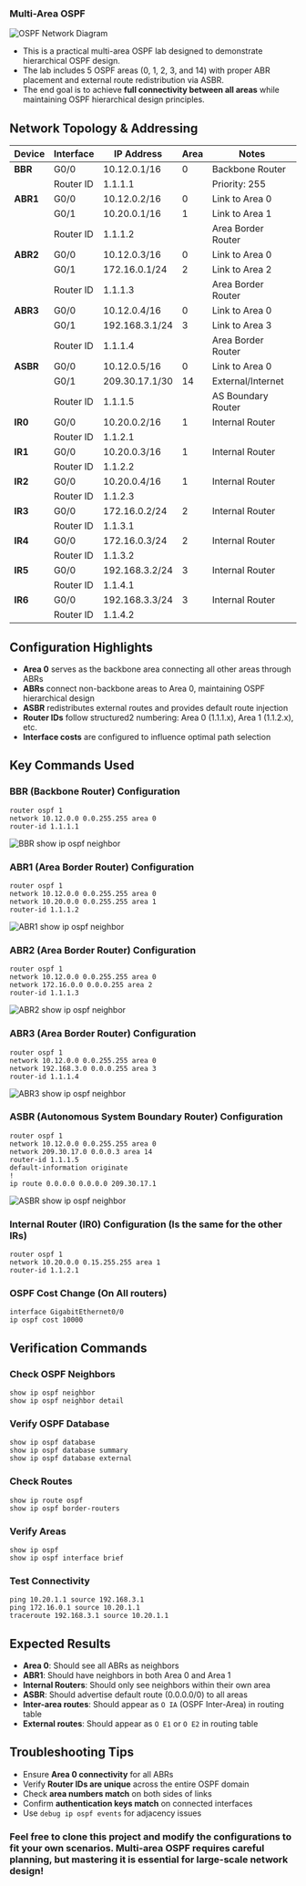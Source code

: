 ### Multi-Area OSPF

![OSPF Network Diagram](./Images/!!!OSPF_TOPOLOGY.png)

- This is a practical multi-area OSPF lab designed to demonstrate hierarchical OSPF design.
- The lab includes 5 OSPF areas (0, 1, 2, 3, and 14) with proper ABR placement and external route redistribution via ASBR.
- The end goal is to achieve **full connectivity between all areas** while maintaining OSPF hierarchical design principles.

## Network Topology & Addressing

| Device   | Interface | IP Address        | Area | Notes             |
|----------|-----------|-------------------|------|-------------------|
| **BBR**  | G0/0      | 10.12.0.1/16     | 0    | Backbone Router   |
|          | Router ID | 1.1.1.1           |      | Priority: 255     |
| **ABR1** | G0/0      | 10.12.0.2/16     | 0    | Link to Area 0    |
|          | G0/1      | 10.20.0.1/16     | 1    | Link to Area 1    |
|          | Router ID | 1.1.1.2           |      | Area Border Router|
| **ABR2** | G0/0      | 10.12.0.3/16     | 0    | Link to Area 0    |
|          | G0/1      | 172.16.0.1/24    | 2    | Link to Area 2    |
|          | Router ID | 1.1.1.3           |      | Area Border Router|
| **ABR3** | G0/0      | 10.12.0.4/16     | 0    | Link to Area 0    |
|          | G0/1      | 192.168.3.1/24   | 3    | Link to Area 3    |
|          | Router ID | 1.1.1.4           |      | Area Border Router|
| **ASBR** | G0/0      | 10.12.0.5/16     | 0    | Link to Area 0    |
|          | G0/1      | 209.30.17.1/30   | 14   | External/Internet |
|          | Router ID | 1.1.1.5           |      | AS Boundary Router|
| **IR0**  | G0/0      | 10.20.0.2/16     | 1    | Internal Router   |
|          | Router ID | 1.1.2.1           |      |                   |
| **IR1**  | G0/0      | 10.20.0.3/16     | 1    | Internal Router   |
|          | Router ID | 1.1.2.2           |      |                   |
| **IR2**  | G0/0      | 10.20.0.4/16     | 1    | Internal Router   |
|          | Router ID | 1.1.2.3           |      |                   |
| **IR3**  | G0/0      | 172.16.0.2/24    | 2    | Internal Router   |
|          | Router ID | 1.1.3.1           |      |                   |
| **IR4**  | G0/0      | 172.16.0.3/24    | 2    | Internal Router   |
|          | Router ID | 1.1.3.2           |      |                   |
| **IR5**  | G0/0      | 192.168.3.2/24   | 3    | Internal Router   |
|          | Router ID | 1.1.4.1           |      |                   |
| **IR6**  | G0/0      | 192.168.3.3/24   | 3    | Internal Router   |
|          | Router ID | 1.1.4.2           |      |                   |

## Configuration Highlights

- **Area 0** serves as the backbone area connecting all other areas through ABRs
- **ABRs** connect non-backbone areas to Area 0, maintaining OSPF hierarchical design
- **ASBR** redistributes external routes and provides default route injection
- **Router IDs** follow structured2 numbering: Area 0 (1.1.1.x), Area 1 (1.1.2.x), etc.
- **Interface costs** are configured to influence optimal path selection

## Key Commands Used

### BBR (Backbone Router) Configuration
```cisco
router ospf 1
network 10.12.0.0 0.0.255.255 area 0
router-id 1.1.1.1
```
![BBR show ip ospf neighbor](./Images/BBR%20show%20ip%20ospf%20neighbor.PNG)

### ABR1 (Area Border Router) Configuration
```cisco
router ospf 1
network 10.12.0.0 0.0.255.255 area 0
network 10.20.0.0 0.0.255.255 area 1
router-id 1.1.1.2
```
![ABR1 show ip ospf neighbor](./Images/ABR1%20show%20ip%20ospf%20neighbor.PNG)

### ABR2 (Area Border Router) Configuration
```cisco
router ospf 1
network 10.12.0.0 0.0.255.255 area 0
network 172.16.0.0 0.0.0.255 area 2
router-id 1.1.1.3
```
![ABR2 show ip ospf neighbor](./Images/ABR2%20show%20ip%20ospf%20neighbor.PNG)

### ABR3 (Area Border Router) Configuration
```cisco
router ospf 1
network 10.12.0.0 0.0.255.255 area 0
network 192.168.3.0 0.0.0.255 area 3
router-id 1.1.1.4
```
![ABR3 show ip ospf neighbor](./Images/ABR3%20show%20ip%20ospf%20neighbor.PNG)

### ASBR (Autonomous System Boundary Router) Configuration
```cisco
router ospf 1
network 10.12.0.0 0.0.255.255 area 0
network 209.30.17.0 0.0.0.3 area 14
router-id 1.1.1.5
default-information originate
!
ip route 0.0.0.0 0.0.0.0 209.30.17.1
```
![ASBR show ip ospf neighbor](./Images/ASBR%20show%20ip%20ospf%20neighbor.PNG)

### Internal Router (IR0) Configuration (Is the same for the other IRs)
```cisco
router ospf 1
network 10.20.0.0 0.15.255.255 area 1
router-id 1.1.2.1
```

### OSPF Cost Change (On All routers)
```cisco
interface GigabitEthernet0/0
ip ospf cost 10000
```

## Verification Commands

### Check OSPF Neighbors
```cisco
show ip ospf neighbor
show ip ospf neighbor detail
```

### Verify OSPF Database
```cisco
show ip ospf database
show ip ospf database summary
show ip ospf database external
```

### Check Routes
```cisco
show ip route ospf
show ip ospf border-routers
```

### Verify Areas
```cisco
show ip ospf
show ip ospf interface brief
```

### Test Connectivity
```cisco
ping 10.20.1.1 source 192.168.3.1
ping 172.16.0.1 source 10.20.1.1
traceroute 192.168.3.1 source 10.20.1.1
```

## Expected Results

- **Area 0**: Should see all ABRs as neighbors
- **ABR1**: Should have neighbors in both Area 0 and Area 1
- **Internal Routers**: Should only see neighbors within their own area
- **ASBR**: Should advertise default route (0.0.0.0/0) to all areas
- **Inter-area routes**: Should appear as `O IA` (OSPF Inter-Area) in routing table
- **External routes**: Should appear as `O E1` or `O E2` in routing table

## Troubleshooting Tips

- Ensure **Area 0 connectivity** for all ABRs
- Verify **Router IDs are unique** across the entire OSPF domain
- Check **area numbers match** on both sides of links
- Confirm **authentication keys match** on connected interfaces
- Use `debug ip ospf events` for adjacency issues

### Feel free to clone this project and modify the configurations to fit your own scenarios. Multi-area OSPF requires careful planning, but mastering it is essential for large-scale network design!

